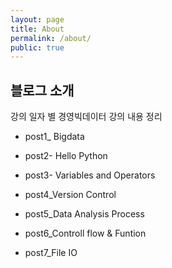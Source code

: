 ```yaml
---
layout: page
title: About
permalink: /about/
public: true
---
```


## 블로그 소개

강의 일자 별 경영빅데이터 강의 내용 정리 
* post1_ Bigdata
* post2- Hello Python
* post3- Variables and Operators
* post4_Version Control
* post5_Data Analysis Process

* post6_Controll flow & Funtion
* post7_File IO
  
